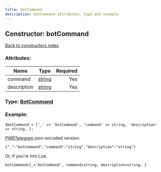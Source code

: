 ```yaml
---
title: botCommand
description: botCommand attributes, type and example
---
```

## Constructor: botCommand  
[Back to constructors index](index.md)



### Attributes:

| Name     |    Type       | Required |
|----------|:-------------:|---------:|
|command|[string](../types/string.md) | Yes|
|description|[string](../types/string.md) | Yes|



### Type: [BotCommand](../types/BotCommand.md)


### Example:

```
$botCommand = ['_' => 'botCommand', 'command' => string, 'description' => string, ];
```  

[PWRTelegram](https://pwrtelegram.xyz) json-encoded version:

```
{"_":"botCommand","command":"string","description":"string"}
```


Or, if you're into Lua:  


```
botCommand={_='botCommand', command=string, description=string, }

```


